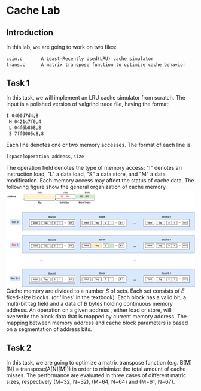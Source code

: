 # Cache Lab

## Introduction
In this lab, we are going to work on two files:
```
csim.c       A Least-Recently Used(LRU) cache simulator
trans.c      A matrix transpose function to optimize cache behavior
```

## Task 1
In this task, we will implement an LRU cache simulator from scratch.  The input
is a polished version of valgrind trace file, having the format:
```
I 0400d7d4,8
 M 0421c7f0,4
 L 04f6b868,8
 S 7ff0005c8,8
```
Each line denotes one or two memory accesses. The format of each line is
```
[space]operation address,size
```
The operation field denotes the type of memory access: "I" denotes an instruction load,
"L" a data load, "S" a data store, and "M" a data modification. Each memory access may
affect the status of cache data. The following figure show the general organization of
cache memory.
![General Cache Organization](static/general_cache_org.png)
Cache memory are divided to a number $S$ of sets. Each set consists of $E$ fixed-size
blocks. (or 'lines' in the textbook). Each block has a valid bit, a multi-bit tag field
and a data of $B$ bytes holding continuous memory address. An operation on a given address
, either load or store, will overwrite the block data that is mapped by current memory
address. The mapping between memory address and cache block parameters is based on a
segmentation of address bits.


## Task 2
In this task, we are going to optimize a matrix transpose function (e.g. B[M][N] = 
transpose(A[N][M])) in order to minimize the total amount of cache misses.
The performance are evaluated in three cases of different matric sizes, respectively (M=32, N=32), (M=64, N=64) and (M=61, N=67).
